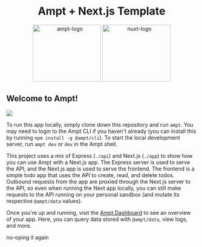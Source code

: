 <p align="center">
    <div width="100%" align="center">
        <h1>Ampt + Next.js Template</h1>
    </div>
    <p align="center">
        <img src="https://ampt.dev/public/templates/ampt-api.svg" alt="ampt-logo" width="180" height="150" />
        <img src="https://ampt.dev/public/templates/nextjs.svg" alt="nuxt-logo" width="180"height="150" />
    </p>
</p>

## Welcome to Ampt!

[<img src="https://getampt.com/button"/>](https://ampt.dev/start?template=nextjs-todos)

To run this app locally, simply clone down this repository and run `ampt`. You may need to login to the Ampt CLI if you haven't already (you can install this by running `npm install -g @ampt/cli`). To start the local development server, run `ampt dev` or `dev` in the Ampt shell.

This project uses a mix of Express (`./api`) and Next.js (`./app`) to show how you can use Ampt with a Next.js app. The Express server is used to serve the API, and the Next.js app is used to serve the frontend. The frontend is a simple todo app that uses the API to create, read, and delete todos. Outbound requests from the app are proxied through the Next.js server to the API, so even when running the Next app locally, you can still make requests to the API running on your personal sandbox (and mutate its respective `@ampt/data` values).

Once you're up and running, visit the [Ampt Dashboard](https://ampt.dev) to see an overview of your app. Here, you can query data stored with `@ampt/data`, view logs, and more.

no-oping it again
